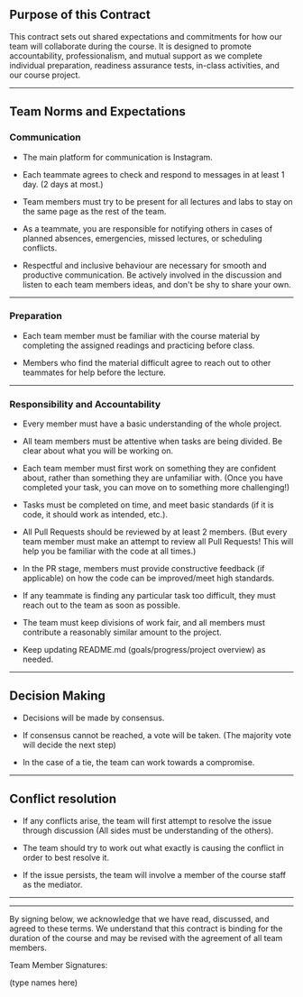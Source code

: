 ## Purpose of this Contract

This contract sets out shared expectations and commitments for how our team will collaborate during the course. It is designed to promote accountability, professionalism, and mutual support as we complete individual preparation, readiness assurance tests, in-class activities, and our course project.

---
## Team Norms and Expectations

### Communication

* The main platform for communication is Instagram.

* Each teammate agrees to check and respond to messages in at least 1 day. (2 days at most.) 

* Team members must try to be present for all lectures and labs to stay on the same page as the rest of the team.

* As a teammate, you are responsible for notifying others in cases of planned absences, emergencies, missed lectures, or scheduling conflicts.

* Respectful and inclusive behaviour are necessary for smooth and productive communication. Be actively involved in the discussion and listen to each team members ideas, and don't be shy to share your own.

---

### Preparation

* Each team member must be familiar with the course material by completing the assigned readings and practicing before class.

* Members who find the material difficult agree to reach out to other teammates for help before the lecture.

---

### Responsibility and Accountability

* Every member must have a basic understanding of the whole project.

* All team members must be attentive when tasks are being divided. Be clear about what you will be working on.

* Each team member must first work on something they are confident about, rather than something they are unfamiliar with. (Once you have completed your task, you can move on to something more challenging!)

* Tasks must be completed on time, and meet basic standards (if it is code, it should work as intended, etc.).

* All Pull Requests should be reviewed by at least 2 members. (But every team member must make an attempt to review all Pull Requests! This will help you be familiar with the code at all times.)

* In the PR stage, members must provide constructive feedback (if applicable) on how the code can be improved/meet high standards.

* If any teammate is finding any particular task too difficult, they must reach out to the team as soon as possible.

* The team must keep divisions of work fair, and all members must contribute a reasonably similar amount to the project.

* Keep updating README.md (goals/progress/project overview) as needed.


---

## Decision Making

* Decisions will be made by consensus.

* If consensus cannot be reached, a vote will be taken. (The majority vote will decide the next step)

* In the case of a tie, the team can work towards a compromise.

---
## Conflict resolution

* If any conflicts arise, the team will first attempt to resolve the issue through discussion (All sides must be understanding of the others).

* The team should try to work out what exactly is causing the conflict in order to best resolve it.

* If the issue persists, the team will involve a member of the course staff as the mediator.

---


---

By signing below, we acknowledge that we have read, discussed, and agreed to these terms. We understand that this contract is binding for the duration of the course and may be revised with the agreement of all team members.

Team Member Signatures:

(type names here)
